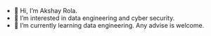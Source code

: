- 👋 Hi, I’m Akshay Rola.
- 👀 I’m interested in data engineering and cyber security.
- 🌱 I’m currently learning data engineering. Any advise is welcome.

<!---
AkshayRola/AkshayRola is a ✨ special ✨ repository because its `README.md` (this file) appears on your GitHub profile.
You can click the Preview link to take a look at your changes.
--->
